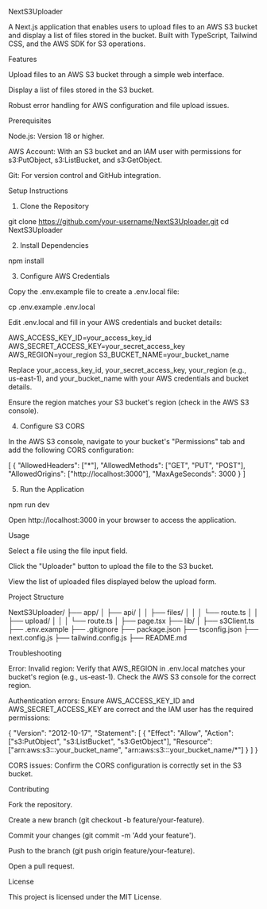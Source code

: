 NextS3Uploader

A Next.js application that enables users to upload files to an AWS S3 bucket and display a list of files stored in the bucket. Built with TypeScript, Tailwind CSS, and the AWS SDK for S3 operations.

Features

Upload files to an AWS S3 bucket through a simple web interface.

Display a list of files stored in the S3 bucket.

Robust error handling for AWS configuration and file upload issues.

Prerequisites

Node.js: Version 18 or higher.

AWS Account: With an S3 bucket and an IAM user with permissions for s3:PutObject, s3:ListBucket, and s3:GetObject.

Git: For version control and GitHub integration.

Setup Instructions

1. Clone the Repository

git clone https://github.com/your-username/NextS3Uploader.git
cd NextS3Uploader

2. Install Dependencies

npm install

3. Configure AWS Credentials

Copy the .env.example file to create a .env.local file:

cp .env.example .env.local

Edit .env.local and fill in your AWS credentials and bucket details:

AWS_ACCESS_KEY_ID=your_access_key_id
AWS_SECRET_ACCESS_KEY=your_secret_access_key
AWS_REGION=your_region
S3_BUCKET_NAME=your_bucket_name

Replace your_access_key_id, your_secret_access_key, your_region (e.g., us-east-1), and your_bucket_name with your AWS credentials and bucket details.

Ensure the region matches your S3 bucket's region (check in the AWS S3 console).

4. Configure S3 CORS

In the AWS S3 console, navigate to your bucket's "Permissions" tab and add the following CORS configuration:

[
{
"AllowedHeaders": ["*"],
"AllowedMethods": ["GET", "PUT", "POST"],
"AllowedOrigins": ["http://localhost:3000"],
"MaxAgeSeconds": 3000
}
]

5. Run the Application

npm run dev

Open http://localhost:3000 in your browser to access the application.

Usage

Select a file using the file input field.

Click the "Uploader" button to upload the file to the S3 bucket.

View the list of uploaded files displayed below the upload form.

Project Structure

NextS3Uploader/
├── app/
│ ├── api/
│ │ ├── files/
│ │ │ └── route.ts
│ │ ├── upload/
│ │ │ └── route.ts
│ ├── page.tsx
├── lib/
│ ├── s3Client.ts
├── .env.example
├── .gitignore
├── package.json
├── tsconfig.json
├── next.config.js
├── tailwind.config.js
├── README.md

Troubleshooting

Error: Invalid region: Verify that AWS_REGION in .env.local matches your bucket's region (e.g., us-east-1). Check the AWS S3 console for the correct region.

Authentication errors: Ensure AWS_ACCESS_KEY_ID and AWS_SECRET_ACCESS_KEY are correct and the IAM user has the required permissions:

{
"Version": "2012-10-17",
"Statement": [
{
"Effect": "Allow",
"Action": ["s3:PutObject", "s3:ListBucket", "s3:GetObject"],
"Resource": ["arn:aws:s3:::your_bucket_name", "arn:aws:s3:::your_bucket_name/*"]
}
]
}

CORS issues: Confirm the CORS configuration is correctly set in the S3 bucket.

Contributing

Fork the repository.

Create a new branch (git checkout -b feature/your-feature).

Commit your changes (git commit -m 'Add your feature').

Push to the branch (git push origin feature/your-feature).

Open a pull request.

License

This project is licensed under the MIT License.
